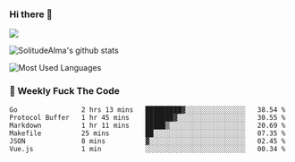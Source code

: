 ### Hi there 👋

<p>
  <a href="https://count.getloli.com/"><img src="https://count.getloli.com/get/@:solitudealma"></a>
</p>

![SolitudeAlma's github stats](https://github-readme-stats.vercel.app/api?username=solitudealma&show_icons=true&theme=radical)

![Most Used Languages](https://github-readme-stats.vercel.app/api/top-langs/?username=solitudealma&layout=compact&hide_border=true&theme=dark)
<!-- ![visitors](https://visitor-badge.glitch.me/badge?page_id=solitudealma.solitudealma.id) -->


### :dart: Weekly Fuck The Code

<!--START_SECTION:waka-->

```text
Go                2 hrs 13 mins   █████████▓░░░░░░░░░░░░░░░   38.54 %
Protocol Buffer   1 hr 45 mins    ███████▓░░░░░░░░░░░░░░░░░   30.55 %
Markdown          1 hr 11 mins    █████▒░░░░░░░░░░░░░░░░░░░   20.69 %
Makefile          25 mins         ██░░░░░░░░░░░░░░░░░░░░░░░   07.35 %
JSON              8 mins          ▓░░░░░░░░░░░░░░░░░░░░░░░░   02.45 %
Vue.js            1 min           ░░░░░░░░░░░░░░░░░░░░░░░░░   00.34 %
```

<!--END_SECTION:waka-->
